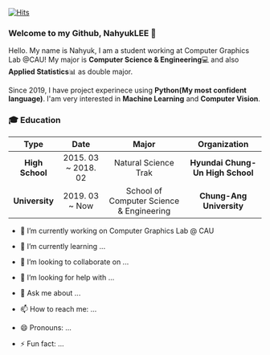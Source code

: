 [![Hits](https://hits.seeyoufarm.com/api/count/incr/badge.svg?url=https%3A%2F%2Fgithub.com%2FNahyukLEE%2FNahyukLEE&count_bg=%2365AAFF&title_bg=%23555555&icon=&icon_color=%23E7E7E7&title=Hits%21&edge_flat=false)](https://hits.seeyoufarm.com)

### Welcome to my Github, NahyukLEE 👋

Hello. My name is Nahyuk, I am a student working at Computer Graphics Lab @CAU!
My major is **Computer Science & Engineering**💻 and also **Applied Statistics**📊 as double major.

Since 2019, I have project experinece using **Python(My most confident language)**.
I'am very interested in **Machine Learning** and **Computer Vision**.

### 🎓 Education

| **Type** | **Date** | **Major** | **Organization** |
|:--------:|:--------:|:--------:|:--------:|
| **High School** | 2015. 03 ~ 2018. 02 | Natural Science Trak | **Hyundai Chung-Un High School** |
| **University** | 2019. 03 ~ Now | School of Computer Science & Engineering | **Chung-Ang University** |

- 🔭 I’m currently working on Computer Graphics Lab @ CAU

- 🌱 I’m currently learning ...
- 👯 I’m looking to collaborate on ...
- 🤔 I’m looking for help with ...
- 💬 Ask me about ...
- 📫 How to reach me: ...
- 😄 Pronouns: ...
- ⚡ Fun fact: ...


<!--
**NahyukLEE/NahyukLEE** is a ✨ _special_ ✨ repository because its `README.md` (this file) appears on your GitHub profile.

Here are some ideas to get you started:


-->
